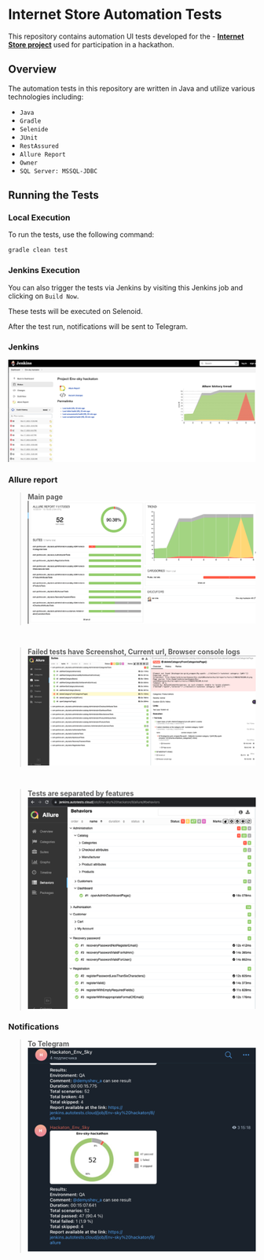 # Internet Store Automation Tests

This repository contains automation UI tests developed for the - [**Internet Store project**](https://env-sky.portnov.com/) used for participation in a hackathon.

## Overview

The automation tests in this repository are written in Java and utilize various technologies including:
- `Java`
- `Gradle`
- `Selenide`
- `JUnit`
- `RestAssured`
- `Allure Report`
- `Owner`
- `SQL Server: MSSQL-JDBC`

## Running the Tests

### Local Execution

To run the tests, use the following command:
```bash
gradle clean test
```

### Jenkins Execution
You can also trigger the tests via Jenkins by visiting this Jenkins job and clicking on `Build Now`. 

These tests will be executed on Selenoid. 

After the test run, notifications will be sent to Telegram.


### Jenkins
![Jenkins](src/test/resources/images/Jenkins.png)

### Allure report
>**Main page**
&nbsp;
![Allure](src/test/resources/images/AllureReportMainPage.png)

&nbsp;
>**Failed tests have Screenshot, Current url, Browser console logs**
![Allure2](src/test/resources/images/Allure2.png)

&nbsp;
>**Tests are separated by features**
![Allure2](src/test/resources/images/Allure3.png)

### Notifications
>**To Telegram**
![Telegram](src/test/resources/images/Telegram.png)